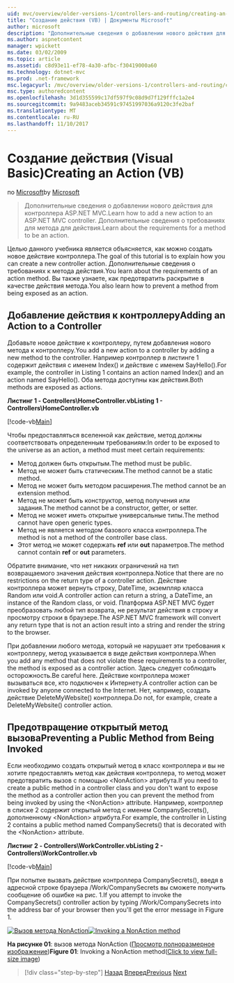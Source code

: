 ```yaml
---
uid: mvc/overview/older-versions-1/controllers-and-routing/creating-an-action-vb
title: "Создание действия (VB) | Документы Microsoft"
author: microsoft
description: "Дополнительные сведения о добавлении нового действия для контроллера ASP.NET MVC. Дополнительные сведения о требованиях для метода для действия."
ms.author: aspnetcontent
manager: wpickett
ms.date: 03/02/2009
ms.topic: article
ms.assetid: c8d93e11-ef78-4a30-afbc-f30419000a60
ms.technology: dotnet-mvc
ms.prod: .net-framework
msc.legacyurl: /mvc/overview/older-versions-1/controllers-and-routing/creating-an-action-vb
msc.type: authoredcontent
ms.openlocfilehash: 3d1d355599c17df597f9c08d9d7f129fffc1a2e4
ms.sourcegitcommit: 9a9483aceb34591c97451997036a9120c3fe2baf
ms.translationtype: MT
ms.contentlocale: ru-RU
ms.lasthandoff: 11/10/2017
---
```

<a name="creating-an-action-vb"></a><span data-ttu-id="05e3a-104">Создание действия (Visual Basic)</span><span class="sxs-lookup"><span data-stu-id="05e3a-104">Creating an Action (VB)</span></span>
====================
<span data-ttu-id="05e3a-105">по [Microsoft](https://github.com/microsoft)</span><span class="sxs-lookup"><span data-stu-id="05e3a-105">by [Microsoft](https://github.com/microsoft)</span></span>

> <span data-ttu-id="05e3a-106">Дополнительные сведения о добавлении нового действия для контроллера ASP.NET MVC.</span><span class="sxs-lookup"><span data-stu-id="05e3a-106">Learn how to add a new action to an ASP.NET MVC controller.</span></span> <span data-ttu-id="05e3a-107">Дополнительные сведения о требованиях для метода для действия.</span><span class="sxs-lookup"><span data-stu-id="05e3a-107">Learn about the requirements for a method to be an action.</span></span>


<span data-ttu-id="05e3a-108">Целью данного учебника является объясняется, как можно создать новое действие контроллера.</span><span class="sxs-lookup"><span data-stu-id="05e3a-108">The goal of this tutorial is to explain how you can create a new controller action.</span></span> <span data-ttu-id="05e3a-109">Дополнительные сведения о требованиях к метода действия.</span><span class="sxs-lookup"><span data-stu-id="05e3a-109">You learn about the requirements of an action method.</span></span> <span data-ttu-id="05e3a-110">Вы также узнаете, как предотвратить раскрытие в качестве действия метода.</span><span class="sxs-lookup"><span data-stu-id="05e3a-110">You also learn how to prevent a method from being exposed as an action.</span></span>

## <a name="adding-an-action-to-a-controller"></a><span data-ttu-id="05e3a-111">Добавление действия к контроллеру</span><span class="sxs-lookup"><span data-stu-id="05e3a-111">Adding an Action to a Controller</span></span>

<span data-ttu-id="05e3a-112">Добавьте новое действие к контроллеру, путем добавления нового метода к контроллеру.</span><span class="sxs-lookup"><span data-stu-id="05e3a-112">You add a new action to a controller by adding a new method to the controller.</span></span> <span data-ttu-id="05e3a-113">Например контроллер в листинге 1 содержит действия с именем Index() и действие с именем SayHello().</span><span class="sxs-lookup"><span data-stu-id="05e3a-113">For example, the controller in Listing 1 contains an action named Index() and an action named SayHello().</span></span> <span data-ttu-id="05e3a-114">Оба метода доступны как действия.</span><span class="sxs-lookup"><span data-stu-id="05e3a-114">Both methods are exposed as actions.</span></span>

<span data-ttu-id="05e3a-115">**Листинг 1 - Controllers\HomeController.vb**</span><span class="sxs-lookup"><span data-stu-id="05e3a-115">**Listing 1 - Controllers\HomeController.vb**</span></span>

[!code-vb[Main](creating-an-action-vb/samples/sample1.vb)]

<span data-ttu-id="05e3a-116">Чтобы предоставляться вселенной как действие, метод должны соответствовать определенным требованиям:</span><span class="sxs-lookup"><span data-stu-id="05e3a-116">In order to be exposed to the universe as an action, a method must meet certain requirements:</span></span>

- <span data-ttu-id="05e3a-117">Метод должен быть открытым.</span><span class="sxs-lookup"><span data-stu-id="05e3a-117">The method must be public.</span></span>
- <span data-ttu-id="05e3a-118">Метод не может быть статическим.</span><span class="sxs-lookup"><span data-stu-id="05e3a-118">The method cannot be a static method.</span></span>
- <span data-ttu-id="05e3a-119">Метод не может быть методом расширения.</span><span class="sxs-lookup"><span data-stu-id="05e3a-119">The method cannot be an extension method.</span></span>
- <span data-ttu-id="05e3a-120">Метод не может быть конструктор, метод получения или задания.</span><span class="sxs-lookup"><span data-stu-id="05e3a-120">The method cannot be a constructor, getter, or setter.</span></span>
- <span data-ttu-id="05e3a-121">Метод не может иметь открытые универсальные типы.</span><span class="sxs-lookup"><span data-stu-id="05e3a-121">The method cannot have open generic types.</span></span>
- <span data-ttu-id="05e3a-122">Метод не является методом базового класса контроллера.</span><span class="sxs-lookup"><span data-stu-id="05e3a-122">The method is not a method of the controller base class.</span></span>
- <span data-ttu-id="05e3a-123">Этот метод не может содержать **ref** или **out** параметров.</span><span class="sxs-lookup"><span data-stu-id="05e3a-123">The method cannot contain **ref** or **out** parameters.</span></span>

<span data-ttu-id="05e3a-124">Обратите внимание, что нет никаких ограничений на тип возвращаемого значения действия контроллера.</span><span class="sxs-lookup"><span data-stu-id="05e3a-124">Notice that there are no restrictions on the return type of a controller action.</span></span> <span data-ttu-id="05e3a-125">Действие контроллера может вернуть строку, DateTime, экземпляр класса Random или void.</span><span class="sxs-lookup"><span data-stu-id="05e3a-125">A controller action can return a string, a DateTime, an instance of the Random class, or void.</span></span> <span data-ttu-id="05e3a-126">Платформа ASP.NET MVC будет преобразовать любой тип возврата, не результат действия в строку и просмотру строки в браузере.</span><span class="sxs-lookup"><span data-stu-id="05e3a-126">The ASP.NET MVC framework will convert any return type that is not an action result into a string and render the string to the browser.</span></span>

<span data-ttu-id="05e3a-127">При добавлении любого метода, который не нарушает эти требования к контроллеру, метод указывается в виде действия контроллера.</span><span class="sxs-lookup"><span data-stu-id="05e3a-127">When you add any method that does not violate these requirements to a controller, the method is exposed as a controller action.</span></span> <span data-ttu-id="05e3a-128">Здесь следует соблюдать осторожность.</span><span class="sxs-lookup"><span data-stu-id="05e3a-128">Be careful here.</span></span> <span data-ttu-id="05e3a-129">Действие контроллера может вызываться все, кто подключен к Интернету.</span><span class="sxs-lookup"><span data-stu-id="05e3a-129">A controller action can be invoked by anyone connected to the Internet.</span></span> <span data-ttu-id="05e3a-130">Нет, например, создать действие DeleteMyWebsite() контроллера.</span><span class="sxs-lookup"><span data-stu-id="05e3a-130">Do not, for example, create a DeleteMyWebsite() controller action.</span></span>

## <a name="preventing-a-public-method-from-being-invoked"></a><span data-ttu-id="05e3a-131">Предотвращение открытый метод вызова</span><span class="sxs-lookup"><span data-stu-id="05e3a-131">Preventing a Public Method from Being Invoked</span></span>

<span data-ttu-id="05e3a-132">Если необходимо создать открытый метод в класс контроллера и вы не хотите предоставлять метод как действия контроллера, то метод может предотвратить вызов с помощью &lt;NonAction&gt; атрибута.</span><span class="sxs-lookup"><span data-stu-id="05e3a-132">If you need to create a public method in a controller class and you don't want to expose the method as a controller action then you can prevent the method from being invoked by using the &lt;NonAction&gt; attribute.</span></span> <span data-ttu-id="05e3a-133">Например, контроллер в списке 2 содержит открытый метод с именем CompanySecrets(), дополненному &lt;NonAction&gt; атрибута.</span><span class="sxs-lookup"><span data-stu-id="05e3a-133">For example, the controller in Listing 2 contains a public method named CompanySecrets() that is decorated with the &lt;NonAction&gt; attribute.</span></span>

<span data-ttu-id="05e3a-134">**Листинг 2 - Controllers\WorkController.vb**</span><span class="sxs-lookup"><span data-stu-id="05e3a-134">**Listing 2 - Controllers\WorkController.vb**</span></span>

[!code-vb[Main](creating-an-action-vb/samples/sample2.vb)]

<span data-ttu-id="05e3a-135">При попытке вызвать действие контроллера CompanySecrets(), введя в адресной строке браузера /Work/CompanySecrets вы сможете получить сообщение об ошибке на рис. 1.</span><span class="sxs-lookup"><span data-stu-id="05e3a-135">If you attempt to invoke the CompanySecrets() controller action by typing /Work/CompanySecrets into the address bar of your browser then you'll get the error message in Figure 1.</span></span>


<span data-ttu-id="05e3a-136">[![Вызов метода NonAction](creating-an-action-vb/_static/image1.jpg)](creating-an-action-vb/_static/image1.png)</span><span class="sxs-lookup"><span data-stu-id="05e3a-136">[![Invoking a NonAction method](creating-an-action-vb/_static/image1.jpg)](creating-an-action-vb/_static/image1.png)</span></span>

<span data-ttu-id="05e3a-137">**На рисунке 01**: вызов метода NonAction ([Просмотр полноразмерное изображение](creating-an-action-vb/_static/image2.png))</span><span class="sxs-lookup"><span data-stu-id="05e3a-137">**Figure 01**: Invoking a NonAction method([Click to view full-size image](creating-an-action-vb/_static/image2.png))</span></span>

>[!div class="step-by-step"]
<span data-ttu-id="05e3a-138">[Назад](creating-a-controller-vb.md)
[Вперед](aspnet-mvc-controllers-overview-cs.md)</span><span class="sxs-lookup"><span data-stu-id="05e3a-138">[Previous](creating-a-controller-vb.md)
[Next](aspnet-mvc-controllers-overview-cs.md)</span></span>
